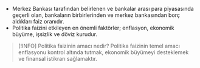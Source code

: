 - Merkez Bankası tarafından belirlenen ve bankalar arası para piyasasında geçerli olan, bankaların birbirlerinden ve merkez bankasından borç aldıkları faiz oranıdır.
- Politika faizini etkileyen en önemli faktörler; enflasyon, ekonomik büyüme, işsizlik ve döviz kurudur. 


> [!INFO] Politika faizinin amacı nedir?
>  Politika faizinin temel amacı enflasyonu kontrol altında tutmak, ekonomik büyümeyi desteklemek ve finansal istikrarı sağlamaktır.

